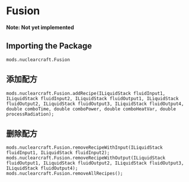 # Fusion
**Note: Not yet implemented**

## Importing the Package
`mods.nuclearcraft.Fusion`

## 添加配方
```zenscript
mods.nuclearcraft.Fusion.addRecipe(ILiquidStack fluidInput1, ILiquidStack fluidInput2, ILiquidStack fluidOutput1, ILiquidStack fluidOutput2, ILiquidStack fluidOutput3, ILiquidStack fluidOutput4, double comboTime, double comboPower, double comboHeatVar, double processRadiation);
```

## 删除配方
```zenscript
mods.nuclearcraft.Fusion.removeRecipeWithInput(ILiquidStack fluidInput1, ILiquidStack fluidInput2);
mods.nuclearcraft.Fusion.removeRecipeWithOutput(ILiquidStack fluidOutput1, ILiquidStack fluidOutput2, ILiquidStack fluidOutput3, ILiquidStack fluidOutput4);
mods.nuclearcraft.Fusion.removeAllRecipes();
```